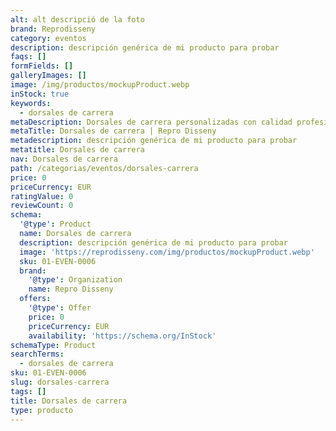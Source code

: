 ```yaml
---
alt: alt descripció de la foto
brand: Reprodisseny
category: eventos
description: descripción genérica de mi producto para probar
faqs: []
formFields: []
galleryImages: []
image: /img/productos/mockupProduct.webp
inStock: true
keywords:
  - dorsales de carrera
metaDescription: Dorsales de carrera personalizadas con calidad profesional en Cataluña.
metaTitle: Dorsales de carrera | Repro Disseny
metadescription: descripción genérica de mi producto para probar
metatitle: Dorsales de carrera
nav: Dorsales de carrera
path: /categorias/eventos/dorsales-carrera
price: 0
priceCurrency: EUR
ratingValue: 0
reviewCount: 0
schema:
  '@type': Product
  name: Dorsales de carrera
  description: descripción genérica de mi producto para probar
  image: 'https://reprodisseny.com/img/productos/mockupProduct.webp'
  sku: 01-EVEN-0006
  brand:
    '@type': Organization
    name: Repro Disseny
  offers:
    '@type': Offer
    price: 0
    priceCurrency: EUR
    availability: 'https://schema.org/InStock'
schemaType: Product
searchTerms:
  - dorsales de carrera
sku: 01-EVEN-0006
slug: dorsales-carrera
tags: []
title: Dorsales de carrera
type: producto
---
```


